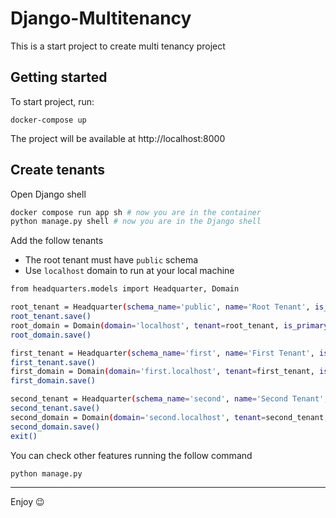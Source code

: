 # Django-Multitenancy

This is a start project to create multi tenancy project

## Getting started

To start project, run:

```
docker-compose up
```

The project will be available at http://localhost:8000

## Create tenants

Open Django shell

```bash
docker compose run app sh # now you are in the container
python manage.py shell # now you are in the Django shell
```

Add the follow tenants

- The root tenant must have `public` schema
- Use `localhost` domain to run at your local machine

```bash
from headquarters.models import Headquarter, Domain

root_tenant = Headquarter(schema_name='public', name='Root Tenant', is_active=True)
root_tenant.save()
root_domain = Domain(domain='localhost', tenant=root_tenant, is_primary=True)
root_domain.save()

first_tenant = Headquarter(schema_name='first', name='First Tenant', is_active=True)
first_tenant.save()
first_domain = Domain(domain='first.localhost', tenant=first_tenant, is_primary=False)
first_domain.save()

second_tenant = Headquarter(schema_name='second', name='Second Tenant', is_active=True)
second_tenant.save()
second_domain = Domain(domain='second.localhost', tenant=second_tenant, is_primary=False)
second_domain.save()
exit()
```

You can check other features running the follow command

```bash
python manage.py
```

---

Enjoy :wink:
